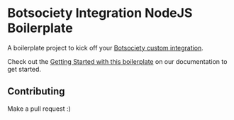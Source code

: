 # Botsociety Integration NodeJS Boilerplate

A boilerplate project to kick off your <a href="https://botsociety.io/documentation/custom-integrations" target="_blank">Botsociety custom integration</a>.

Check out the <a href="https://botsociety.io/documentation/custom-integrations#getting-started" target="_blank">Getting Started with this boilerplate</a> on our documentation to get started.

## Contributing

Make a pull request :)